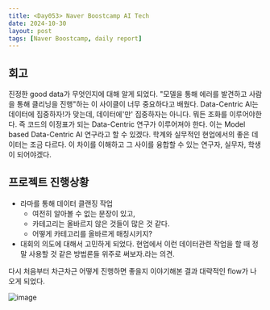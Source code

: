 ```yaml
---
title: <Day053> Naver Boostcamp AI Tech
date: 2024-10-30
layout: post
tags: [Naver Boostcamp, daily report]
---
```


## 회고 
진정한 good data가 무엇인지에 대해 알게 되었다. "모델을 통해 에러를 발견하고 사람을 통해 클리닝을 진행"하는 이 사이클이 너무 중요하다고 배웠다. Data-Centric AI는 데이터에 집중하자!가 맞는데, 데이터에'만' 집중하자는 아니다. 뭐든 조화를 이루어야한다. 즉 코드의 이정표가 되는 Data-Centric 연구가 이루어져야 한다. 이는 Model based Data-Centric AI 연구라고 할 수 있겠다. 학계와 실무적인 현업에서의 좋은 데이터는 조금 다르다. 이 차이를 이해하고 그 사이를 융합할 수 있는 연구자, 실무자, 학생이 되어야겠다. 

## 프로젝트 진행상황
- 라마를 통해 데이터 클랜징 작업
    - 여전히 알아볼 수 없는 문장이 있고,
    - 카테고리는 올바르지 않은 것들이 많은 것 같다.
    - 어떻게 카테고리를 올바르게 매칭시키지?
- 대회의 의도에 대해서 고민하게 되었다. 현업에서 이런 데이터관련 작업을 할 때 정말 사용할 것 같은 방법론들 위주로 써보자.라는 의견.

다시 처음부터 차근차근 어떻게 진행하면 좋을지 이야기해본 결과 대략적인 flow가 나오게 되었다.

![image](https://github.com/user-attachments/assets/2f54e717-1bda-4883-873c-60ef1ed5e022)

